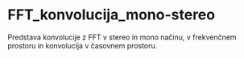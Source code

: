 # FFT_konvolucija_mono-stereo
Predstava konvolucije z FFT v stereo in mono načinu, v frekvenčnem prostoru in konvolucija v časovnem prostoru.


